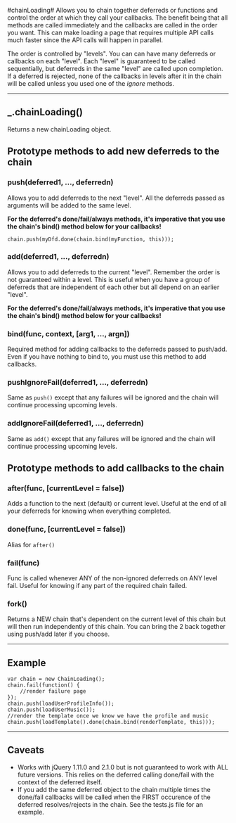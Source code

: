 #chainLoading#
Allows you to chain together deferreds or functions and control the order at which they call your callbacks.
The benefit being that all methods are called immediately and the callbacks are called in the order you want.
This can make loading a page that requires multiple API calls much faster since the API calls will happen in parallel.

The order is controlled by "levels". You can can have many deferreds or callbacks on each "level".
Each "level" is guaranteed to be called sequentially, but deferreds in the same "level" are called upon completion.
If a deferred is rejected, none of the callbacks in levels after it in the chain will be called unless you used one of the *ignore* methods.

--------------------------

## _.chainLoading() ##
Returns a new chainLoading object.

## Prototype methods to add new deferreds to the chain ##
### push(deferred1, ..., deferredn) ###
Allows you to add deferreds to the next "level". All the deferreds passed as arguments will be added to the same level.

**For the deferred's done/fail/always methods, it's imperative that you use the chain's bind() method below for your callbacks!**
```JS
chain.push(myDfd.done(chain.bind(myFunction, this)));
```

### add(deferred1, ..., deferredn) ###
Allows you to add deferreds to the current "level". Remember the order is not guaranteed within a level.
This is useful when you have a group of deferreds that are independent of each other but all depend on an earlier "level".

**For the deferred's done/fail/always methods, it's imperative that you use the chain's bind() method below for your callbacks!**

### bind(func, context, [arg1, ..., argn]) ###
Required method for adding callbacks to the deferreds passed to push/add. Even if you have nothing to bind to, you must use this method to add callbacks.

### pushIgnoreFail(deferred1, ..., deferredn) ###
Same as `push()` except that any failures will be ignored and the chain will continue processing upcoming levels.

### addIgnoreFail(deferred1, ..., deferredn) ###
Same as `add()` except that any failures will be ignored and the chain will continue processing upcoming levels.

## Prototype methods to add callbacks to the chain ##

### after(func, [currentLevel = false]) ###
Adds a function to the next (default) or current level. Useful at the end of all your deferreds for knowing when everything completed.

### done(func, [currentLevel = false]) ###
Alias for `after()`

### fail(func) ###
Func is called whenever ANY of the non-ignored deferreds on ANY level fail. Useful for knowing if any part of the required chain failed.

### fork() ###
Returns a NEW chain that's dependent on the current level of this chain but will then run independently of this chain.
You can bring the 2 back together using push/add later if you choose.

--------------------------

## Example ##

```JS
var chain = new ChainLoading();
chain.fail(function() {
    //render failure page
});
chain.push(loadUserProfileInfo());
chain.push(loadUserMusic());
//render the template once we know we have the profile and music
chain.push(loadTemplate().done(chain.bind(renderTemplate, this)));
```
--------------------------

## Caveats ##

* Works with jQuery 1.11.0 and 2.1.0 but is not guaranteed to work with ALL future versions. This relies on the deferred calling done/fail with the context of the deferred itself.
* If you add the same deferred object to the chain multiple times the done/fail callbacks will be called when the FIRST occurence of the deferred resolves/rejects in the chain. See the tests.js file for an example.
